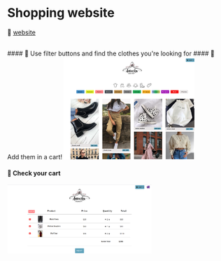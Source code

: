 # Shopping website
🌈 [website](http://www.kdfljmyu.site)

<br>
#### 👔 Use filter buttons and find the clothes you're looking for
#### 💙 Add them in a cart!
<img src="img/screenshot/screenshot1.png" width="300" height="233">

#### 💙 Check your cart
<img src="img/screenshot/screenshot2.png" width="330" height="157">

